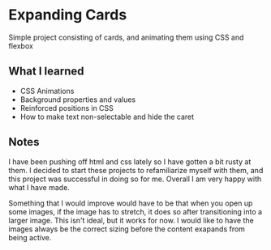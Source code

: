 # Expanding Cards

Simple project consisting of cards, and animating them using CSS and flexbox

## What I learned

- CSS Animations
- Background properties and values
- Reinforced positions in CSS
- How to make text non-selectable and hide the caret

## Notes

I have been pushing off html and css lately so I have gotten a bit rusty at them. I decided to start these projects to refamiliarize myself with them, and this project was successful in doing so for me. Overall I am very happy with what I have made.

Something that I would improve would have to be that when you open up some images, if the image has to stretch, it does so after transitioning into a larger image. This isn't ideal, but it works for now. I would like to have the images always be the correct sizing before the content exapands from being active.
